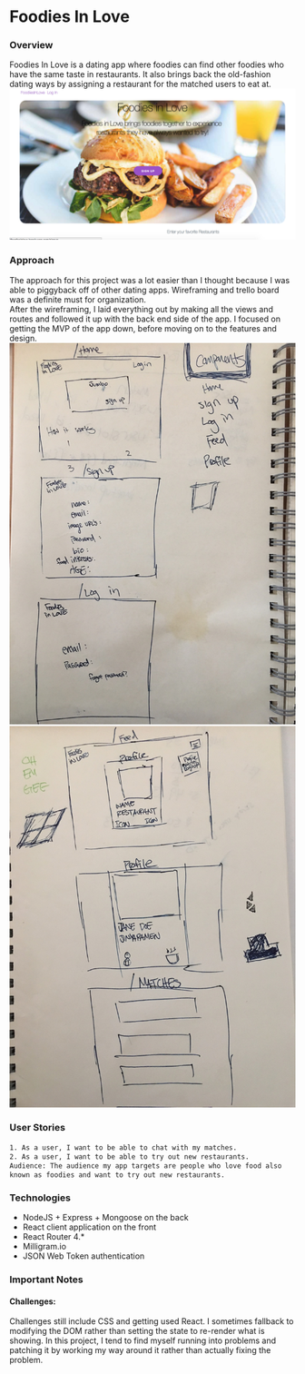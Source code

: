 # Foodies In Love
### Overview

Foodies In Love is a dating app where foodies can find other foodies who have the same taste in restaurants. It also brings back the old-fashion dating ways by assigning a restaurant for the matched users to eat at.  
![alt text](/images/image.png)
### Approach
  The approach for this project was a lot easier than I thought because I was able to piggyback off of other dating apps.  Wireframing and trello board was a definite must for organization.  
  After the wireframing, I laid everything out by making all the views and routes and followed it up with the back end side of the app. I focused on getting the MVP of the app down, before moving on to the features and design.
![alt text](/images/page1.jpg)![alt text](/images/page2.jpg)
	

### User Stories
	1. As a user, I want to be able to chat with my matches.
	2. As a user, I want to be able to try out new restaurants.
	Audience: The audience my app targets are people who love food also known as foodies and want to try out new restaurants.
	
	
### Technologies

- NodeJS + Express + Mongoose on the back
- React client application on the front
- React Router 4.*
- Milligram.io
- JSON Web Token authentication

### Important Notes
#### Challenges:
Challenges still include CSS and getting used React.  I sometimes fallback to modifying the DOM rather than setting the state to re-render what is showing.  In this project, I tend to find myself running into problems and patching it by working my way around it rather than actually fixing the problem. 
